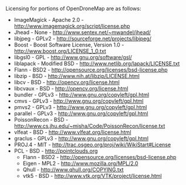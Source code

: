 Licensing for portions of OpenDroneMap are as follows:
* ImageMagick - Apache 2.0 - http://www.imagemagick.org/script/license.php
* Jhead - None - http://www.sentex.net/~mwandel/jhead/
* libjpeg - GPLv2 - http://sourceforge.net/projects/libjpeg/
* Boost - Boost Software License, Version 1.0 - http://www.boost.org/LICENSE_1_0.txt
* libgsl0 - GPL - http://www.gnu.org/software/gsl/
* liblapack - Modified BSD - http://www.netlib.org/lapack/LICENSE.txt
* Flann - BSD2 - http://opensource.org/licenses/bsd-license.php
* libzip - BSD - http://www.nih.at/libzip/LICENSE.html
* libcv - BSD - http://opencv.org/license.html
* libcvaux - BSD - http://opencv.org/license.html
* bundler - GPLv3 - http://www.gnu.org/copyleft/gpl.html
* cmvs  - GPLv3 - http://www.gnu.org/copyleft/gpl.html
* pmvs2  - GPLv3 - http://www.gnu.org/copyleft/gpl.html
* parallel  - GPLv3 - http://www.gnu.org/copyleft/gpl.html
* PoissonRecon - BSD - http://www.cs.jhu.edu/~misha/Code/PoissonRecon/license.txt
* vlfeat - BSD - http://www.vlfeat.org/license.html
* graclus - GPLv3 - http://www.gnu.org/copyleft/gpl.html
* PROJ.4 - MIT - http://trac.osgeo.org/proj/wiki/WikiStart#License
* PCL - BSD - http://pointclouds.org
  * Flann - BSD2 - http://opensource.org/licenses/bsd-license.php
  * Eigen - MPL2 - http://www.mozilla.org/MPL/2.0
  * Qhull - http://www.qhull.org/COPYING.txt
  * vtk5 - BSD - http://www.vtk.org/VTK/project/license.html
